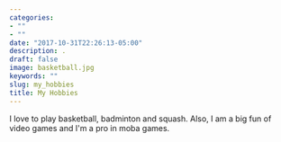 ```yaml
---
categories:
- ""
- ""
date: "2017-10-31T22:26:13-05:00"
description: .
draft: false
image: basketball.jpg
keywords: ""
slug: my_hobbies
title: My Hobbies
---
```

I love to play basketball, badminton and squash. Also, I am a big fun of video games and I'm a pro in moba games. 